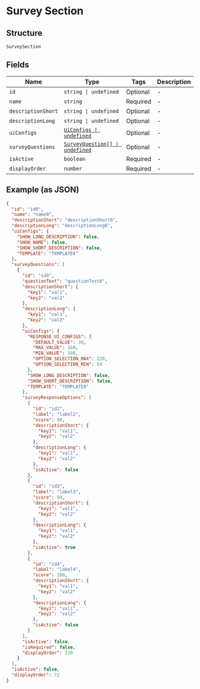 
# Survey Section

## Structure

`SurveySection`

## Fields

| Name | Type | Tags | Description |
|  --- | --- | --- | --- |
| `id` | `string \| undefined` | Optional | - |
| `name` | `string` | Required | - |
| `descriptionShort` | `string \| undefined` | Optional | - |
| `descriptionLong` | `string \| undefined` | Optional | - |
| `uiConfigs` | [`UiConfigs \| undefined`](../../doc/models/ui-configs.md) | Optional | - |
| `surveyQuestions` | [`SurveyQuestion[] \| undefined`](../../doc/models/survey-question.md) | Optional | - |
| `isActive` | `boolean` | Required | - |
| `displayOrder` | `number` | Required | - |

## Example (as JSON)

```json
{
  "id": "id0",
  "name": "name0",
  "descriptionShort": "descriptionShort0",
  "descriptionLong": "descriptionLong6",
  "uiConfigs": {
    "SHOW_LONG_DESCRIPTION": false,
    "SHOW_NAME": false,
    "SHOW_SHORT_DESCRIPTION": false,
    "TEMPLATE": "TEMPLATE8"
  },
  "surveyQuestions": [
    {
      "id": "id0",
      "questionText": "questionText0",
      "descriptionShort": {
        "key1": "val1",
        "key2": "val2"
      },
      "descriptionLong": {
        "key1": "val1",
        "key2": "val2"
      },
      "uiConfigs": {
        "RESPONSE_UI_CONFIGS": {
          "DEFAULT_VALUE": 30,
          "MAX_VALUE": 160,
          "MIN_VALUE": 108,
          "OPTION_SELECTION_MAX": 228,
          "OPTION_SELECTION_MIN": 54
        },
        "SHOW_LONG_DESCRIPTION": false,
        "SHOW_SHORT_DESCRIPTION": false,
        "TEMPLATE": "TEMPLATE8"
      },
      "surveyResponseOptions": [
        {
          "id": "id2",
          "label": "label2",
          "score": 98,
          "descriptionShort": {
            "key1": "val1",
            "key2": "val2"
          },
          "descriptionLong": {
            "key1": "val1",
            "key2": "val2"
          },
          "isActive": false
        },
        {
          "id": "id3",
          "label": "label3",
          "score": 99,
          "descriptionShort": {
            "key1": "val1",
            "key2": "val2"
          },
          "descriptionLong": {
            "key1": "val1",
            "key2": "val2"
          },
          "isActive": true
        },
        {
          "id": "id4",
          "label": "label4",
          "score": 100,
          "descriptionShort": {
            "key1": "val1",
            "key2": "val2"
          },
          "descriptionLong": {
            "key1": "val1",
            "key2": "val2"
          },
          "isActive": false
        }
      ],
      "isActive": false,
      "isRequired": false,
      "displayOrder": 220
    }
  ],
  "isActive": false,
  "displayOrder": 72
}
```

